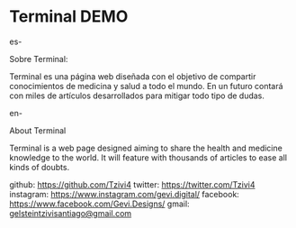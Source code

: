 # Terminal DEMO

es-

Sobre Terminal:

Terminal es una página web diseñada con el objetivo de compartir conocimientos de medicina y salud a todo el mundo. En un futuro contará con miles de artículos desarrollados para mitigar todo tipo de dudas.

en-

About Terminal

Terminal is a web page designed aiming to share the health and medicine knowledge to the world. It will feature with thousands of articles to ease all kinds of doubts.

github: https://github.com/Tzivi4 twitter: https://twitter.com/Tzivi4 instagram: https://www.instagram.com/gevi.digital/ facebook: https://www.facebook.com/Gevi.Designs/ gmail: gelsteintzivisantiago@gmail.com
